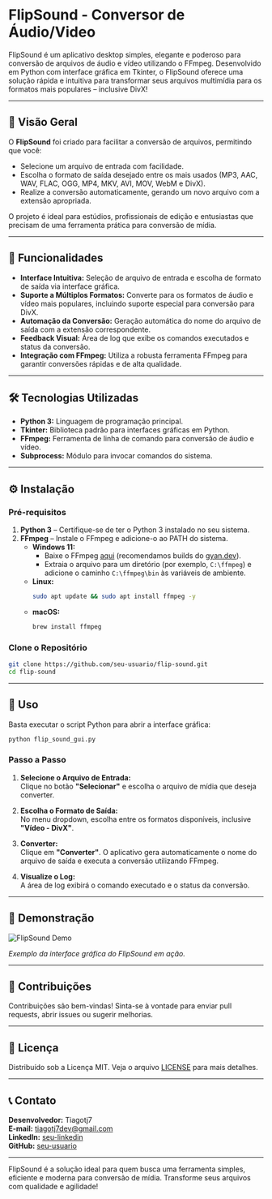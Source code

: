 # FlipSound - Conversor de Áudio/Video

FlipSound é um aplicativo desktop simples, elegante e poderoso para conversão de arquivos de áudio e vídeo utilizando o FFmpeg. Desenvolvido em Python com interface gráfica em Tkinter, o FlipSound oferece uma solução rápida e intuitiva para transformar seus arquivos multimídia para os formatos mais populares – inclusive DivX!

---

## 🚀 Visão Geral

O **FlipSound** foi criado para facilitar a conversão de arquivos, permitindo que você:
- Selecione um arquivo de entrada com facilidade.
- Escolha o formato de saída desejado entre os mais usados (MP3, AAC, WAV, FLAC, OGG, MP4, MKV, AVI, MOV, WebM e DivX).
- Realize a conversão automaticamente, gerando um novo arquivo com a extensão apropriada.

O projeto é ideal para estúdios, profissionais de edição e entusiastas que precisam de uma ferramenta prática para conversão de mídia.

---

## 🎯 Funcionalidades

- **Interface Intuitiva:** Seleção de arquivo de entrada e escolha de formato de saída via interface gráfica.
- **Suporte a Múltiplos Formatos:** Converte para os formatos de áudio e vídeo mais populares, incluindo suporte especial para conversão para DivX.
- **Automação da Conversão:** Geração automática do nome do arquivo de saída com a extensão correspondente.
- **Feedback Visual:** Área de log que exibe os comandos executados e status da conversão.
- **Integração com FFmpeg:** Utiliza a robusta ferramenta FFmpeg para garantir conversões rápidas e de alta qualidade.

---

## 🛠️ Tecnologias Utilizadas

- **Python 3:** Linguagem de programação principal.
- **Tkinter:** Biblioteca padrão para interfaces gráficas em Python.
- **FFmpeg:** Ferramenta de linha de comando para conversão de áudio e vídeo.
- **Subprocess:** Módulo para invocar comandos do sistema.

---

## ⚙️ Instalação

### Pré-requisitos

1. **Python 3** – Certifique-se de ter o Python 3 instalado no seu sistema.
2. **FFmpeg** – Instale o FFmpeg e adicione-o ao PATH do sistema.
   - **Windows 11:**
     - Baixe o FFmpeg [aqui](https://ffmpeg.org/download.html) (recomendamos builds do [gyan.dev](https://www.gyan.dev/ffmpeg/builds/)).
     - Extraia o arquivo para um diretório (por exemplo, `C:\ffmpeg`) e adicione o caminho `C:\ffmpeg\bin` às variáveis de ambiente.
   - **Linux:**
     ```bash
     sudo apt update && sudo apt install ffmpeg -y
     ```
   - **macOS:**
     ```bash
     brew install ffmpeg
     ```

### Clone o Repositório

```bash
git clone https://github.com/seu-usuario/flip-sound.git
cd flip-sound
```

---

## 📂 Uso

Basta executar o script Python para abrir a interface gráfica:

```bash
python flip_sound_gui.py
```

### Passo a Passo

1. **Selecione o Arquivo de Entrada:**  
   Clique no botão **"Selecionar"** e escolha o arquivo de mídia que deseja converter.

2. **Escolha o Formato de Saída:**  
   No menu dropdown, escolha entre os formatos disponíveis, inclusive **"Vídeo - DivX"**.

3. **Converter:**  
   Clique em **"Converter"**. O aplicativo gera automaticamente o nome do arquivo de saída e executa a conversão utilizando FFmpeg.

4. **Visualize o Log:**  
   A área de log exibirá o comando executado e o status da conversão.

---

## 🎨 Demonstração

![FlipSound Demo](/FlipSound/assets/Flip_Sound_Logo.png)

*Exemplo da interface gráfica do FlipSound em ação.*

---

## 🤝 Contribuições

Contribuições são bem-vindas! Sinta-se à vontade para enviar pull requests, abrir issues ou sugerir melhorias.

---

## 📜 Licença

Distribuído sob a Licença MIT. Veja o arquivo [LICENSE](LICENSE) para mais detalhes.

---

## 📞 Contato

**Desenvolvedor:** Tiagotj7  
**E-mail:** tiagotj7dev@gmail.com  
**LinkedIn:** [seu-linkedin](https://www.linkedin.com/in/tiagocarvalhog2020/)  
**GitHub:** [seu-usuario](https://github.com/Tiagotj7/FlipSound)

---

FlipSound é a solução ideal para quem busca uma ferramenta simples, eficiente e moderna para conversão de mídia. Transforme seus arquivos com qualidade e agilidade!
